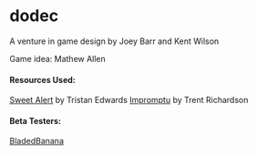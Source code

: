 dodec
=====
A venture in game design by Joey Barr and Kent Wilson

Game idea: Mathew Allen
<h4>Resources Used:</h4>
<a href = "https://github.com/t4t5/sweetalert">Sweet Alert</a> by Tristan Edwards
<a href = "http://trentrichardson.com/Impromptu/">Impromptu</a> by Trent Richardson

<h4>Beta Testers:</h4>
<a href = "https://github.com/BladedBanana">BladedBanana</a>
